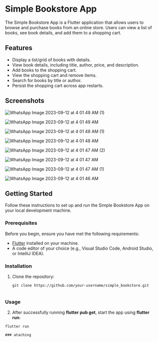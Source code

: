 # Simple Bookstore App

The Simple Bookstore App is a Flutter application that allows users to browse and purchase books from an online store. Users can view a list of books, see book details, and add them to a shopping cart.

## Features

- Display a list/grid of books with details.
- View book details, including title, author, price, and description.
- Add books to the shopping cart.
- View the shopping cart and remove items.
- Search for books by title or author.
- Persist the shopping cart across app restarts.

## Screenshots

![WhatsApp Image 2023-09-12 at 4 01 49 AM (1)](https://github.com/Hassanulhaq52/Simple-Bookstore/assets/81625175/9005485a-fdbf-4705-a772-e100eb6ad0a1)

![WhatsApp Image 2023-09-12 at 4 01 49 AM](https://github.com/Hassanulhaq52/Simple-Bookstore/assets/81625175/bfe56d34-a5d9-46e1-8ebf-f9077ab54f4d)

![WhatsApp Image 2023-09-12 at 4 01 48 AM (1)](https://github.com/Hassanulhaq52/Simple-Bookstore/assets/81625175/9ea03b82-12a5-442d-b1e3-787f85e5b13e)

![WhatsApp Image 2023-09-12 at 4 01 48 AM](https://github.com/Hassanulhaq52/Simple-Bookstore/assets/81625175/b3b8d135-5b62-4b93-9be8-49d3b31d127e)

![WhatsApp Image 2023-09-12 at 4 01 47 AM (2)](https://github.com/Hassanulhaq52/Simple-Bookstore/assets/81625175/6f3857fb-b146-4c3f-a0e3-1e6578a6aad3)

![WhatsApp Image 2023-09-12 at 4 01 47 AM](https://github.com/Hassanulhaq52/Simple-Bookstore/assets/81625175/9e13c43f-485b-4d6e-8c05-04f5b497b230)

![WhatsApp Image 2023-09-12 at 4 01 47 AM (1)](https://github.com/Hassanulhaq52/Simple-Bookstore/assets/81625175/0e029a30-a3a8-4728-81d9-7e1e75f30ba4)

![WhatsApp Image 2023-09-12 at 4 01 46 AM](https://github.com/Hassanulhaq52/Simple-Bookstore/assets/81625175/bb6f3d1c-c20c-4aea-83ae-1e6badc3dc5f)


## Getting Started

Follow these instructions to set up and run the Simple Bookstore App on your local development machine.

### Prerequisites

Before you begin, ensure you have met the following requirements:

- [Flutter](https://flutter.dev/docs/get-started/install) installed on your machine.
- A code editor of your choice (e.g., Visual Studio Code, Android Studio, or IntelliJ IDEA).

### Installation


1. Clone the repository:

   ```shell
   git clone https://github.com/your-username/simple_bookstore.git


### Usage 

2. After successfully running **flutter pub get**, start the app using **flutter run**:

```shell
flutter run

### ataching


